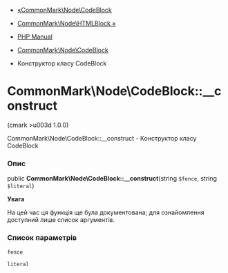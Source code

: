 - [«CommonMark\Node\CodeBlock](class.commonmark-node-codeblock.md)
- [CommonMark\Node\HTMLBlock »](class.commonmark-node-htmlblock.md)

- [PHP Manual](index.md)
- [CommonMark\Node\CodeBlock](class.commonmark-node-codeblock.md)
- Конструктор класу CodeBlock

# CommonMark\Node\CodeBlock::\_\_construct

(cmark \>u003d 1.0.0)

CommonMark\Node\CodeBlock::\_\_construct - Конструктор класу CodeBlock

### Опис

public **CommonMark\Node\CodeBlock::\_\_construct**(string `$fence`,
string `$literal`)

**Увага**

На цей час ця функція ще була документована; для
ознайомлення доступний лише список аргументів.

### Список параметрів

`fence`

`literal`
